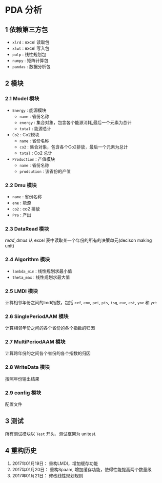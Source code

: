 # PDA 分析

## 1 依赖第三方包
+ `xlrd` : excel 读取包
+ `xlwt` : excel 写入包
+ `pulp` : 线性规划包
+ `numpy` : 矩阵计算包
+ `pandas` : 数据分析包

## 2 模块

### 2.1 Model 模块

+ `Energy` : 能源模块
    + `name` : 省份名称
    + `energy` : 集合对象，包含各个能源消耗,最后一个元素为总计
    + `total` : 能源总计
+ `Co2` : Co2模块
    + `name` : 省份名称
    + `co2` : 集合对象，包含各个Co2排放，最后一个元素为总计
    + `total` : Co2 总计
+ `Production` : 产值模块
    + `name` : 省份名称
    + `prodcution` : 该省份的产值

### 2.2 Dmu 模块
+  `name` : 省份名称
+ `ene` : 能源
+ `co2` : co2 排放
+ `Pro` : 产出

### 2.3 DataRead 模块

*read_dmus* 从 excel 表中读取某一个年份的所有的决策单元(decison making unit)

### 2.4 Algorithm 模块
+ `lambda_min` : 线性规划求最小值
+ `theta_max` :  线性规划求最大值

### 2.5 LMDI 模块
计算相邻年份之间的lmdi指数，包括 `cef`, `emx`, `pei`, `pis`, `isg`, `eue`, `est`, `yoe` 和 `yct` 

### 2.6 SinglePeriodAAM 模块
计算相邻年份之间的各个省份的各个指数的归因

### 2.7 MultiPeriodAAM 模块
计算跨年份的之间各个省份的各个指数的归因

### 2.8 WriteData 模块
按照年份输出结果

### 2.9 config 模块
配置文件


## 3 测试
所有测试模块以 `Test` 开头，测试框架为 unitest.

## 4 重构历史

1. 2017年01月19日： 重构LMDI，增加缓存功能
2. 2017年01月20日： 重构Spaam, 增加缓存功能，使得性能提高两个数量级
3. 2017年01月21日： 修改线性规划规则
